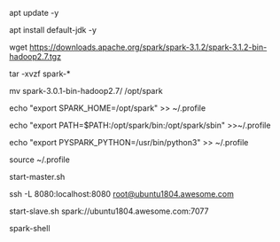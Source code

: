 apt update -y

apt install default-jdk -y

wget https://downloads.apache.org/spark/spark-3.1.2/spark-3.1.2-bin-hadoop2.7.tgz

tar -xvzf spark-*

mv spark-3.0.1-bin-hadoop2.7/ /opt/spark

echo "export SPARK_HOME=/opt/spark" &gt;&gt; ~/.profile

echo "export PATH=$PATH:/opt/spark/bin:/opt/spark/sbin" &gt;&gt;~/.profile

echo "export PYSPARK_PYTHON=/usr/bin/python3" &gt;&gt; ~/.profile

source ~/.profile

start-master.sh

ssh -L 8080:localhost:8080 root@ubuntu1804.awesome.com

start-slave.sh spark://ubuntu1804.awesome.com:7077

spark-shell
